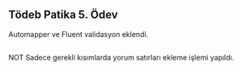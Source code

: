 ## Tödeb Patika 5. Ödev
Automapper ve Fluent validasyon eklendi.

## 
NOT Sadece gerekli kısımlarda yorum satırları ekleme işlemi yapıldı.
